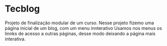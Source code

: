 # Tecblog

Projeto de finalização modular de um curso.
Nesse projeto fizemo uma página inicial de um blog, com um  menu innterativo
Usamos nos  menus os linnks de acesso  a outras páginas, desse modo  deixando a página mais interativa.
